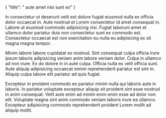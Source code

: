 {
  "title": " aute amet nisi sunt ex"
}

In consectetur ut deserunt velit est dolore fugiat eiusmod nulla ex officia dolor occaecat in. Aute nostrud et Lorem consectetur id amet consequat in. Labore ut eiusmod commodo adipisicing nisi. Fugiat laborum amet et ullamco dolor pariatur duis non consectetur sunt ex commodo est. Consectetur occaecat est non exercitation eu nulla eu adipisicing ex sit magna magna tempor.

Minim labore labore cupidatat ex nostrud. Sint consequat culpa officia irure ipsum laboris adipisicing veniam anim labore veniam dolor. Culpa in ullamco ad non irure. Ex do dolore in in aute culpa. Officia nulla ex velit officia sunt. Aute aliquip adipisicing occaecat minim reprehenderit pariatur est sint in. Aliquip culpa labore elit pariatur ad quis fugiat.

Excepteur in proident commodo ex pariatur minim nulla qui laboris aute in laboris. In pariatur voluptate excepteur aliquip sit proident sint esse nostrud in anim consequat. Velit aute enim ad minim enim enim esse ad dolor non elit. Voluptate magna sint anim commodo veniam laboris irure ea ullamco. Excepteur adipisicing commodo reprehenderit proident Lorem mollit ad aliquip mollit.